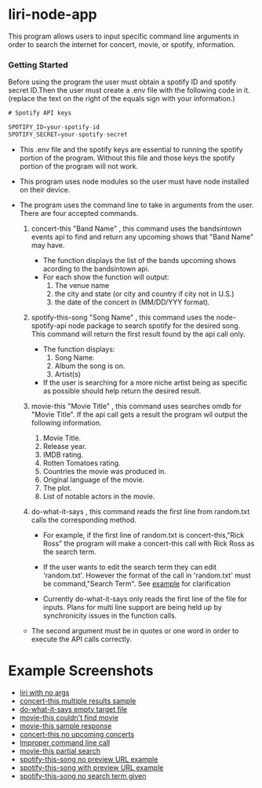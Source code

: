 # liri-node-app
This program allows users to input specific command line arguments in order to search the internet for concert, movie, or spotify, information.

### Getting Started ###
Before using the program the user must obtain a spotify ID and spotify secret ID.Then the user must create a .env file with the following code in it. (replace the text on the right of the equals sign with your information.)

```js
# Spotify API keys

SPOTIFY_ID=your-spotify-id
SPOTIFY_SECRET=your-spotify-secret

```

* This .env file and the spotify keys are essential to running the spotify portion of the program. Without this file and those keys the spotify portion of the program will not work.

* This program uses node modules so the user must have node installed on their device.


* The program uses the command line to take in arguments from the user. There are four accepted commands. 

    1. concert-this "Band Name" , this command uses the bandsintown events api to find and return any upcoming shows that "Band Name" may have.
        * The function displays the list of the bands upcoming shows acording to the bandsintown api.
        * For each show the function will output:
            1. The venue name
            1. the city and state (or city and country if city not in U.S.)
            1. the date of the concert in (MM/DD/YYY format).

    1. spotify-this-song "Song Name" , this command uses the node-spotify-api node package to search spotify for the desired song. This command will return the first result found by the api call only. 
        * The function displays:
            1. Song Name.
            1. Album the song is on.
            1. Artist(s)
        * If the user is searching for a more niche artist being as specific as possible should help return the desired result. 

    1. movie-this "Movie Title" , this command uses searches omdb for "Movie Title". If the api call gets a result the program wil output the following information.
        1. Movie Title.
        1. Release year.
        1. IMDB rating.
        1. Rotten Tomatoes rating.
        1. Countries the movie was produced in.
        1. Original language of the movie.
        1. The plot.
        1. List of notable actors in the movie.
    
    1. do-what-it-says , this command reads the first line from random.txt calls the corresponding method. 
        * For example, if the first line of random.txt is concert-this,"Rick Ross" the program will make a concert-this call with Rick Ross as the search term.

        * If the user wants to edit the search term they can edit 'random.txt'. However the format of the call in 'random.txt' must be command,"Search Term". See [example](./images/do-what-it-says-random-formatting.png) for clarification
        
        * Currently do-what-it-says only reads the first line of the file for inputs. Plans for multi line support are being held up by synchronicity issues in the function calls.
    * The second argument must be in quotes or one word in order to execute the API calls correctly.

# Example Screenshots #
* [liri with no args](./images/command-line-no-args.png)
* [concert-this multiple results sample](./images/concert-this-multiple-results.png)
* [do-what-it-says empty target file](./images/do-what-it-says-no-args.png)
* [movie-this couldn't find movie](./images/movie-no-results.png)
* [movie-this sample response](./images/movie-this-example.png)
* [concert-this no upcoming concerts](./images/no-results-final.png)
* [Improper command line call](./images/no-quotes.png)
* [movie-this partial search](./images/partial-match-result.png)
* [spotify-this-song no preview URL example](./images/spotify-example-no-previewURL.png)
* [spotify-this-song with preview URL example](./images/spotify-example-previewURL.png)
* [spotify-this-song no search term given](./images/spotify-no-search-term.png)
